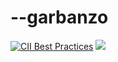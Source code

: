 # --garbanzo
[![CII Best Practices](https://bestpractices.coreinfrastructure.org/projects/6069/badge)](https://bestpractices.coreinfrastructure.org/projects/6069)
<a href="https://bestpractices.coreinfrastructure.org/projects/6069"><img src="https://bestpractices.coreinfrastructure.org/projects/6069/badge"></a>

